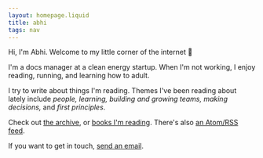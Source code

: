 ```yaml
---
layout: homepage.liquid
title: abhi
tags: nav
---
```


Hi, I'm Abhi. Welcome to my little corner of the internet 👋

I'm a docs manager at a clean energy startup. When I'm not working, I enjoy reading, running, and learning how to adult.

I try to write about things I'm reading. Themes I've been reading about lately include _people, learning, building and growing teams, making decisions,_ and _first principles_. 

Check out [the archive](/archive), or [books I'm reading](/bookshelf). There's also [an Atom/RSS feed](/feed.xml).

If you want to get in touch, [send an email](mailto:hi@abhi.se).